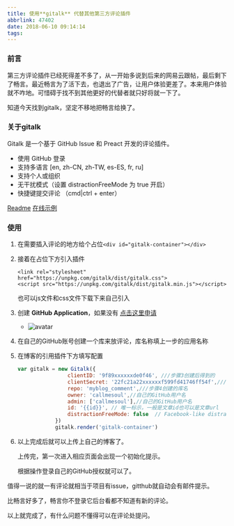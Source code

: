 ```yaml
---
title: 使用**gitalk** 代替其他第三方评论插件
abbrlink: 47402
date: 2018-06-10 09:14:14
tags:
---
```

###  前言

第三方评论插件已经死得差不多了，从一开始多说到后来的网易云跟帖，最后剩下了畅言。最近畅言为了活下去，也退出了广告，让用户体验更差了。本来用户体验就不咋地。可惜碍于找不到其他更好的代替者就只好将就一下了。

知道今天找到gitalk，坚定不移地把畅言给换了。



### 关于gitalk

Gitalk 是一个基于 GitHub Issue 和 Preact 开发的评论插件。 

- 使用 GitHub 登录
- 支持多语言 [en, zh-CN, zh-TW, es-ES, fr, ru]
- 支持个人或组织
- 无干扰模式（设置 distractionFreeMode 为 true 开启）
- 快捷键提交评论 （cmd|ctrl + enter）

[Readme](https://github.com/gitalk/gitalk/blob/master/readme.md) [在线示例](https://gitalk.github.io/)



### 使用

1. 在需要插入评论的地方给个占位`<div id="gitalk-container"></div>`

2. 接着在占位下方引入插件

   ```
   <link rel="stylesheet" href="https://unpkg.com/gitalk/dist/gitalk.css">
   <script src="https://unpkg.com/gitalk/dist/gitalk.min.js"></script>
   ```

   也可以js文件和css文件下载下来自己引入

3. 创建 **GitHub Application**，如果没有 [点击这里申请](https://github.com/settings/applications/new) 

   - ![avatar](https://callmesoul-blog.oss-cn-shenzhen.aliyuncs.com/TIM%E6%88%AA%E5%9B%BE20180713151231.png)

4. 在自己的GitHub账号创建一个库来放评论，库名称填上一步的应用名称

5. 在博客的引用插件下方填写配置

   ```javascript
   var gitalk = new Gitalk({
                   clientID: '9f89xxxxxxde0f46', ///步骤3创建后得到的
                   clientSecret: '22fc21a22xxxxxxf599fd41746ff54f',///步骤3创建后得到的
                   repo: 'myblog_comment',///步骤4创建的库名
                   owner: 'callmesoul',//自己的GitHub用户名
                   admin: ['callmesoul'],//自己的GitHub用户名
                   id: '{{id}}', // 唯一标示，一般是文章id也可以是文章url
                   distractionFreeMode: false  // Facebook-like distraction free mode
               })
               gitalk.render('gitalk-container')
   ```

6. 以上完成后就可以上传上自己的博客了。

   上传完，第一次进入相应页面会出现一个初始化提示。

   根据操作登录自己的GitHub授权就可以了。



值得一说的就一有评论就相当于项目有issue，gitthub就自动会有邮件提示。

比畅言好多了，畅言你不登录它后台看都不知道有新的评论。



以上就完成了，有什么问题不懂得可以在评论处提问。

